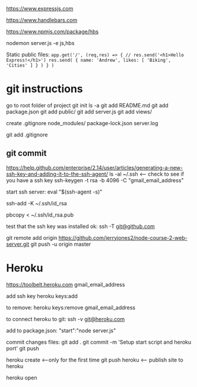 https://www.expressjs.com

https://www.handlebars.com

https://www.npmjs.com/package/hbs

nodemon server.js -e js,hbs

Static public files:
`
app.get('/',
    (req,res) => {
        // res.send('<h1>Hello Express!</h1>')
        res.send(
            {
                name: 'Andrew',
                likes: [
                    'Biking',
                    'Cities'
                ]
            }
        )
    }
)
`

git instructions
===============================
go to root folder of project
git init
ls -a
git add README.md
git add package.json
git add public/
git add server.js
git add views/

create .gitignore
node_modules/
package-lock.json
server.log

git add .gitignore

git commit
------------------------------
https://help.github.com/enterprise/2.14/user/articles/generating-a-new-ssh-key-and-adding-it-to-the-ssh-agent/
ls -al ~/.ssh  <-- check to see if you have a ssh key
ssh-keygen -t rsa -b 4096 -C "gmail_email_address"

start ssh server:
eval "$(ssh-agent -s)"

ssh-add -K ~/.ssh/id_rsa

pbcopy < ~/.ssh/id_rsa.pub

test that the ssh key was installed ok:
ssh -T git@github.com

git remote add origin https://github.com/jerryjones2/node-course-2-web-server.git
git push -u origin master

Heroku
========================
https://toolbelt.heroku.com
gmail_email_address

add ssh key
heroku keys:add

to remove: heroku keys:remove gmail_email_address

to connect heroku to git:
ssh -v git@heroku.com

add to package.json:
"start":"node server.js"

commit changes files:
git add .
git commit -m 'Setup start script and heroku port'
git push

heroku create  <--only for the first time
git push heroku  <-- publish site to heroku

heroku open